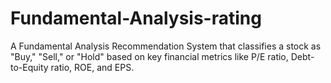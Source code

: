 # Fundamental-Analysis-rating
A Fundamental Analysis Recommendation System that classifies a stock as "Buy," "Sell," or "Hold" based on key financial metrics like P/E ratio, Debt-to-Equity ratio, ROE, and EPS.
